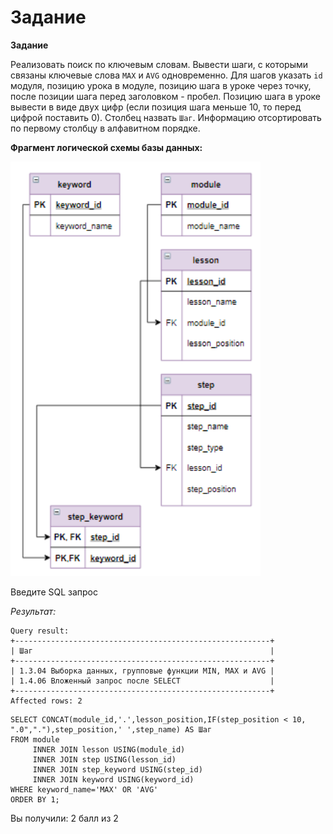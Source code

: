 # Задание

**Задание**

Реализовать поиск по ключевым словам. Вывести шаги, с которыми связаны ключевые слова `MAX` и `AVG` одновременно. Для шагов указать `id` модуля, позицию урока в модуле, позицию шага в уроке через точку, после позиции шага перед заголовком - пробел. Позицию шага в уроке вывести в виде двух цифр (если позиция шага меньше 10, то перед цифрой поставить 0). Столбец назвать `Шаг`. Информацию отсортировать по первому столбцу в алфавитном порядке.

**Фрагмент логической схемы базы данных:**

<p float="left">
<img src="11.png" width="400" />
</p>

Введите SQL запрос

*Результат:*

```mysql
Query result:
+---------------------------------------------------------+
| Шаг                                                     |
+---------------------------------------------------------+
| 1.3.04 Выборка данных, групповые функции MIN, MAX и AVG |
| 1.4.06 Вложенный запрос после SELECT                    |
+---------------------------------------------------------+
Affected rows: 2
```

```mysql
SELECT CONCAT(module_id,'.',lesson_position,IF(step_position < 10, ".0","."),step_position,' ',step_name) AS Шаг
FROM module
     INNER JOIN lesson USING(module_id)
     INNER JOIN step USING(lesson_id)
     INNER JOIN step_keyword USING(step_id)
     INNER JOIN keyword USING(keyword_id)
WHERE keyword_name='MAX' OR 'AVG'
ORDER BY 1;
```

Вы получили: 2 балл из 2
